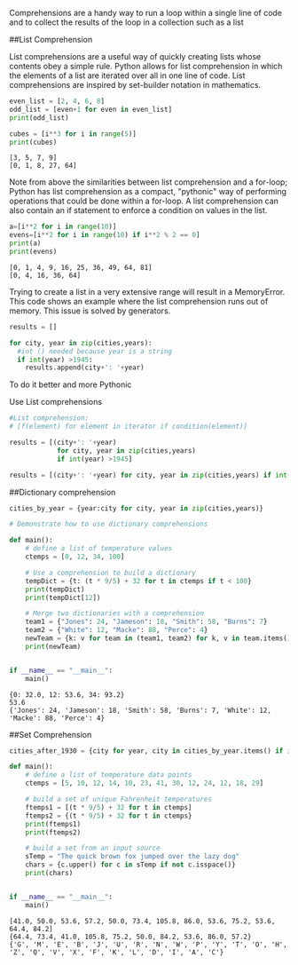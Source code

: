 Comprehensions are a handy way to run a loop within a single line of code and to collect the results of the loop in a collection such as a list

##List Comprehension

List comprehensions are a useful way of quickly creating lists whose contents obey a simple rule. Python allows for list comprehension in which the elements of a list are iterated over all in one line of code. List comprehensions are inspired by set-builder notation in mathematics.

``` py
even_list = [2, 4, 6, 8]
odd_list = [even+1 for even in even_list]
print(odd_list)

cubes = [i**3 for i in range(5)]
print(cubes)
```

```
[3, 5, 7, 9]
[0, 1, 8, 27, 64]
```

Note from above the similarities between list comprehension and a for-loop; Python has list comprehension as a compact, "pythonic" way of performing operations that could be done within a for-loop. A list comprehension can also contain an if statement to enforce a condition on values in the list.

``` py
a=[i**2 for i in range(10)]
evens=[i**2 for i in range(10) if i**2 % 2 == 0]
print(a)
print(evens)
```

```
[0, 1, 4, 9, 16, 25, 36, 49, 64, 81]
[0, 4, 16, 36, 64]
```
Trying to create a list in a very extensive range will result in a MemoryError. This code shows an example where the list comprehension runs out of memory. This issue is solved by generators.

``` py
results = []

for city, year in zip(cities,years):
  #int () needed because year is a string
  if int(year) >1945:
    results.append(city+': '+year)
```

To do it better and more Pythonic

Use List comprehensions
``` py
#List comprehension:
# [f(element) for element in iterator if condition(element)]

results = [(city+': '+year)
            for city, year in zip(cities,years) 
            if int(year) >1945]

results = [(city+': '+year) for city, year in zip(cities,years) if int(year) >1945]
```
##Dictionary comprehension

``` py
cities_by_year = {year:city for city, year in zip(cities,years)}
```
``` py
# Demonstrate how to use dictionary comprehensions

def main():
    # define a list of temperature values
    ctemps = [0, 12, 34, 100]

    # Use a comprehension to build a dictionary
    tempDict = {t: (t * 9/5) + 32 for t in ctemps if t < 100}
    print(tempDict)
    print(tempDict[12])

    # Merge two dictionaries with a comprehension
    team1 = {"Jones": 24, "Jameson": 18, "Smith": 58, "Burns": 7}
    team2 = {"White": 12, "Macke": 88, "Perce": 4}
    newTeam = {k: v for team in (team1, team2) for k, v in team.items()}
    print(newTeam)


if __name__ == "__main__":
    main()
```

```
{0: 32.0, 12: 53.6, 34: 93.2}
53.6
{'Jones': 24, 'Jameson': 18, 'Smith': 58, 'Burns': 7, 'White': 12, 'Macke': 88, 'Perce': 4}
```
##Set Comprehension

``` py
cities_after_1930 = {city for year, city in cities_by_year.items() if int(year)>1930 }
```

``` py
def main():
    # define a list of temperature data points
    ctemps = [5, 10, 12, 14, 10, 23, 41, 30, 12, 24, 12, 18, 29]

    # build a set of unique Fahrenheit temperatures
    ftemps1 = [(t * 9/5) + 32 for t in ctemps]
    ftemps2 = {(t * 9/5) + 32 for t in ctemps}
    print(ftemps1)
    print(ftemps2)

    # build a set from an input source
    sTemp = "The quick brown fox jumped over the lazy dog"
    chars = {c.upper() for c in sTemp if not c.isspace()}
    print(chars)


if __name__ == "__main__":
    main()
```
```
[41.0, 50.0, 53.6, 57.2, 50.0, 73.4, 105.8, 86.0, 53.6, 75.2, 53.6, 64.4, 84.2]
{64.4, 73.4, 41.0, 105.8, 75.2, 50.0, 84.2, 53.6, 86.0, 57.2}
{'G', 'M', 'E', 'B', 'J', 'U', 'R', 'N', 'W', 'P', 'Y', 'T', 'O', 'H', 'Z', 'Q', 'V', 'X', 'F', 'K', 'L', 'D', 'I', 'A', 'C'}
```